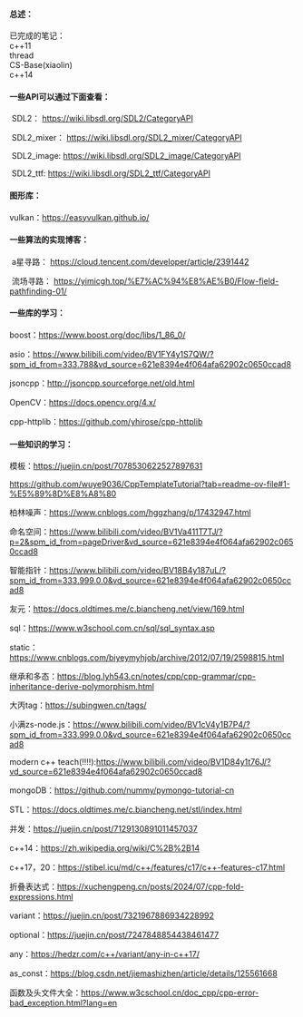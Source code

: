 #### 总述：

已完成的笔记：  
c++11  
thread  
CS-Base(xiaolin)  
c++14  

#### 一些API可以通过下面查看：

​	SDL2：		https://wiki.libsdl.org/SDL2/CategoryAPI

​	SDL2_mixer：    https://wiki.libsdl.org/SDL2_mixer/CategoryAPI

​	SDL2_image:       https://wiki.libsdl.org/SDL2_image/CategoryAPI

​	SDL2_ttf:	      https://wiki.libsdl.org/SDL2_ttf/CategoryAPI

#### 图形库：
  vulkan：https://easyvulkan.github.io/

#### 一些算法的实现博客：

​	a星寻路：	https://cloud.tencent.com/developer/article/2391442

​	流场寻路：      https://yimicgh.top/%E7%AC%94%E8%AE%B0/Flow-field-pathfinding-01/

#### 一些库的学习：

  boost：https://www.boost.org/doc/libs/1_86_0/

  asio：https://www.bilibili.com/video/BV1FY4y1S7QW/?spm_id_from=333.788&vd_source=621e8394e4f064afa62902c0650ccad8

  jsoncpp：http://jsoncpp.sourceforge.net/old.html

  OpenCV：https://docs.opencv.org/4.x/

  cpp-httplib：https://github.com/yhirose/cpp-httplib  

#### 一些知识的学习：

  模板：https://juejin.cn/post/7078530622527897631

https://github.com/wuye9036/CppTemplateTutorial?tab=readme-ov-file#1-%E5%89%8D%E8%A8%80  

  柏林噪声：https://www.cnblogs.com/hggzhang/p/17432947.html

  命名空间：https://www.bilibili.com/video/BV1Va411T7TJ/?p=2&spm_id_from=pageDriver&vd_source=621e8394e4f064afa62902c0650ccad8

  智能指针：https://www.bilibili.com/video/BV18B4y187uL/?spm_id_from=333.999.0.0&vd_source=621e8394e4f064afa62902c0650ccad8

  友元：https://docs.oldtimes.me/c.biancheng.net/view/169.html

  sql：https://www.w3school.com.cn/sql/sql_syntax.asp

  static：https://www.cnblogs.com/biyeymyhjob/archive/2012/07/19/2598815.html

  继承和多态：https://blog.lyh543.cn/notes/cpp/cpp-grammar/cpp-inheritance-derive-polymorphism.html

  大丙tag：https://subingwen.cn/tags/

  小满zs-node.js：https://www.bilibili.com/video/BV1cV4y1B7P4/?spm_id_from=333.999.0.0&vd_source=621e8394e4f064afa62902c0650ccad8

  modern c++ teach(!!!!):https://www.bilibili.com/video/BV1D84y1t76J/?vd_source=621e8394e4f064afa62902c0650ccad8

  mongoDB：https://github.com/nummy/pymongo-tutorial-cn

  STL：https://docs.oldtimes.me/c.biancheng.net/stl/index.html

  并发：https://juejin.cn/post/7129130891011457037  

  c++14：https://zh.wikipedia.org/wiki/C%2B%2B14

  c++17，20：https://stibel.icu/md/c++/features/c17/c++-features-c17.html  

  折叠表达式：https://xuchengpeng.cn/posts/2024/07/cpp-fold-expressions.html  

  variant：https://juejin.cn/post/7321967886934228992  

  optional：https://juejin.cn/post/7247848854438461477  

  any：https://hedzr.com/c++/variant/any-in-c++17/  

  as_const：https://blog.csdn.net/jiemashizhen/article/details/125561668  

  函数及头文件大全：https://www.w3cschool.cn/doc_cpp/cpp-error-bad_exception.html?lang=en
